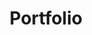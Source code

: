 ---
title: Portfolio
excerpt: SunConnector' Project
layout: collection
permalink: /portfolio/
collection: portfolio
author_profile: true
header:
    overlay_color: #7D5E5D
    overlay_filter: linear-gradient( to left, #7D5E5D, #FFFFFF )
entries_layout: grid
classes: wide
---